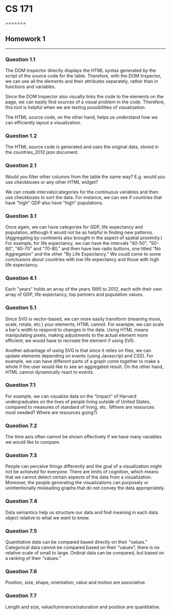# CS 171

=======

## Homework 1

----------

### Question 1.1

The DOM Inspector directly displays the HTML syntax generated by the script of the source code for the table. Therefore, with the DOM Inspector, we can see all the elements and their attributes separately, rather than in functions and variables. 

Since the DOM Inspector also visually links the code to the elements on the page, we can easily find sources of a visual problem in the code. Therefore, this tool is helpful when we are testing possibilities of visualization. 

The HTML source code, on the other hand, helps us understand how we can efficiently layout a visualization. 

### Question 1.2

The HTML source code is generated and uses the original data, stored in the countries_2012.json document. 

### Question 2.1

Would you filter other columns from the table the same way? E.g. would you use checkboxes or any other HTML widget?

We can create intervals/categories for the continuous variables and then use checkbozes to sort the data. For instance, we can see if countries that have "high" GDP also have "high" populations.

### Question 3.1

Once again, we can have categories for GDP, life expectancy and population, although it would not be as helpful in finding new patterns. (Aggregating by continents also brought in the aspect of spatial proximity.) For example, for life expectancy, we can have the intervals "40-50", "50-60", "60-70" and "70-80," and then have two radio buttons, one titled "No Aggregation" and the other "By Life Expectancy." We could come to some conclusions about countries with low life expectancy and those with high life expectancy.

### Question 4.1

Each "years" holds an array of the years 1995 to 2012, each with their own array of GDP, life expectancy, top partners and population values. 

### Question 5.1

Since SVG is vector-based, we can more easily transform (meaning move, scale, rotate, etc.) your elements; HTML cannot. For example, we can scale a bar's width to respond to changes in the data. Using HTML means manipulating pixels, making adjustments to the actual element more efficient; we would have to recreate the element if using SVG. 

Another advantage of using SVG is that since it relies on files, we can update elements depending on events (using Javascript and CSS). For example, we can have different parts of a graph come together to make a whole if the user would like to see an aggregated result. On the other hand, HTML cannot dynamically react to events.

### Question 7.1

For example, we can visualize data on the “impact” of Harvard undergraduates on the lives of people living outside of United States, compared to measures of standard of living, etc. (Where are resources most needed? Where are resources going?)

### Question 7.2 

The time axis often cannot be shown effectively if we have many variables we would like to compare. 

### Question 7.3 

People can perceive things differently and the goal of a visualization might not be achieved for everyone. There are limits of cognition, which means that we cannot detect certain aspects of the data from a visualization. Moreover, the people generating the visualizations can purposely or unintentionally misleading graphs that do not convey the data appropriately.

### Question 7.4 

Data semantics help us structure our data and find meaning in each data object relative to what we want to know.

### Question 7.5 

Quantitative data can be compared based directly on their “values.” Categorical data cannot be compared based on their “values”; there is no relative scale of small to large. Ordinal data can be compared, but based on a ranking of their “values.”

### Question 7.6

Position, size, shape, orientation, value and motion are associative.

### Question 7.7 

Length and size, value/luminance/saturation and position are quantitative.

